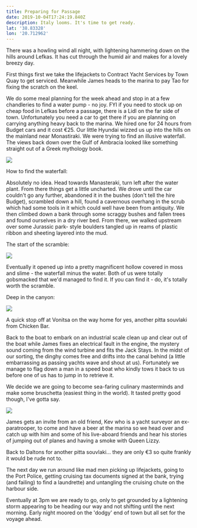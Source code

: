 ```yaml
---
title: Preparing for Passage
date: 2019-10-04T17:24:19.840Z
description: Italy looms. It's time to get ready.
lat: '38.83328'
lon: '20.712962'
---
```

There was a howling wind all night, with lightening hammering down on the hills around Lefkas. It has cut through the humid air and makes for a lovely breezy day. 

First things first we take the lifejackets to Contract Yacht Services by Town Quay to get serviced. Meanwhile James heads to the marina to pay Tao for fixing the scratch on the keel. 

We do some meal planning for the week ahead and stop in at a few chandleries to find a water pump - no joy. FYI if you need to stock up on cheap food in Lefkas before a passage, there is a Lidl on the far side of town. Unfortunately you need a car to get there if you are planning on carrying anything heavy back to the marina. We hired one for 24 hours from Budget cars and it cost €25. Our little Hyundai wizzed us up into the hills on the mainland near Monastiraki. We were trying to find an illusive waterfall. The views back down over the Gulf of Ambracia looked like something straight out of a Greek mythology book.

![](/images/uploads/dsc01453.jpg)

How to find the waterfall:

Absolutely no idea. Head towards Manasteraki, turn left after the water plant. From there things get a little uncharted. We drove until the car couldn't go any further, abandoned it in the bushes (don't tell the hire Budget), scrambled down a hill, found a cavernous overhang in the scrub which had some tools in it which could well have been from antiquity. We then climbed down a bank through some scraggy bushes and fallen trees and found ourselves in a dry river bed. From there, we walked upstream over some Jurassic park- style boulders tangled up in reams of plastic ribbon and sheeting layered into the mud.

The start of the scramble:

![](/images/uploads/dsc01454.jpg)

Eventually it opened up into a pretty magnificent hollow covered in moss and slime - the waterfall minus the water. Both of us were totally gobsmacked that we'd managed to find it. If you can find it - do, it's totally worth the scramble.

Deep in the canyon:

![](/images/uploads/dsc01485.jpg)

A quick stop off at Vonitsa on the way home for yes, another pitta souvlaki from Chicken Bar. 

Back to the boat to embark on an industrial scale clean up and clear out of the boat while James fixes an electrical fault in the engine, the mystery sound coming from the wind turbine and fits the Jack Stays. In the midst of our sorting, the dinghy comes free and drifts into the canal behind (a little embarrassing as passing yachts wave and shout at us). Fortunately we manage to flag down a man in a speed boat who kindly tows it back to us before one of us has to jump in to retrieve it.

We decide we are going to become sea-faring culinary masterminds and make some bruschetta (easiest thing in the world). It tasted pretty good though, I've gotta say.

![](/images/uploads/20191005_110949-1-.jpg)

James gets an invite from an old friend, Kev who is a yacht surveyor an ex-paratrooper, to come and have a beer at the marina so we head over and catch up with him and some of his live-aboard friends and hear his stories of jumping out of planes and having a smoke with Queen Lizzy. 

Back to Daltons for another pitta souvlaki... they are only €3 so quite frankly it would be rude not to. 

The next day we run around like mad men picking up lifejackets, going to the Port Police, getting cruising tax documents signed at the bank, trying (and failing) to find a laundrette) and untangling the cruising chute on the harbour side. 

Eventually at 3pm we are ready to go, only to get grounded by a lightening storm appearing to be heading our way and not shifting until the next morning. Early night moored on the 'dodgy' end of town but all set for the voyage ahead.
